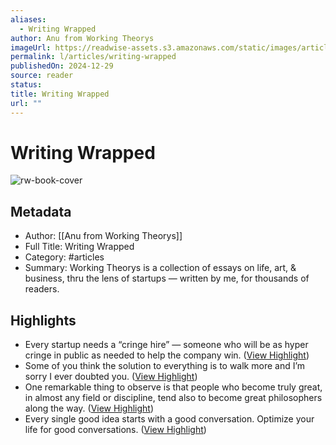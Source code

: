 ```yaml
---
aliases:
  - Writing Wrapped
author: Anu from Working Theorys
imageUrl: https://readwise-assets.s3.amazonaws.com/static/images/article0.00998d930354.png
permalink: l/articles/writing-wrapped
publishedOn: 2024-12-29
source: reader
status: 
title: Writing Wrapped
url: ""
---
```

# Writing Wrapped

![rw-book-cover](https://readwise-assets.s3.amazonaws.com/static/images/article0.00998d930354.png)

## Metadata

- Author: [[Anu from Working Theorys]]
- Full Title: Writing Wrapped
- Category: #articles
- Summary: Working Theorys is a collection of essays on life, art, & business, thru the lens of startups — written by me, for thousands of readers.

## Highlights

- Every startup needs a “cringe hire” — someone who will be as hyper cringe in public as needed to help the company win. ([View Highlight](https://read.readwise.io/read/01jg8x36bx54ppbev964z00bf5))
- Some of you think the solution to everything is to walk more and I’m sorry I ever doubted you. ([View Highlight](https://read.readwise.io/read/01jg8x4sx7d6adhzyd8a2nt7y5))
- One remarkable thing to observe is that people who become truly great, in almost any field or discipline, tend also to become great philosophers along the way. ([View Highlight](https://read.readwise.io/read/01jg8x4pdq34gacahecvv9hfbw))
- Every single good idea starts with a good conversation. Optimize your life for good conversations. ([View Highlight](https://read.readwise.io/read/01jg8x5957gv51ngzw1r531s1z))
